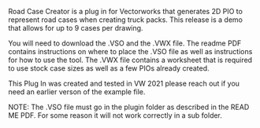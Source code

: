 Road Case Creator is a plug in for Vectorworks that generates 2D PIO to represent road cases when creating truck packs. This release is a demo that allows for up to 9 cases per drawing. 


You will need to download the .VSO and the .VWX file. The readme PDF contains instructions on where to place the .VSO file as well as instructions for how to use the tool. The .VWX file contains a worksheet that is required to use stock case sizes as well as a few PIOs already created. 

This Plug In was created and tested in VW 2021 please reach out if you need an earlier verson of the example file. 

NOTE: The .VSO file must go in the plugin folder as described in the READ ME PDF. For some reason it will not work correctly in a sub folder. 
